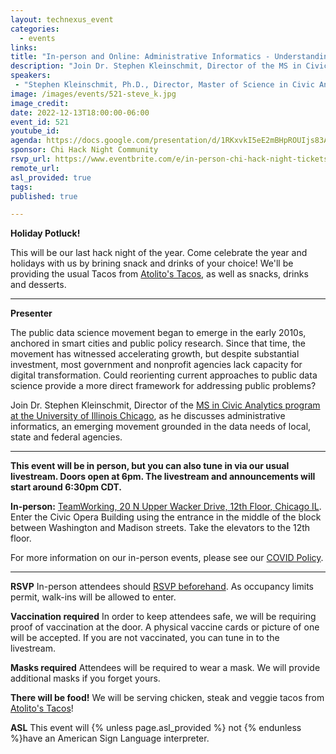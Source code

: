 ```yaml
---
layout: technexus_event
categories:
  - events
links: 
title: "In-person and Online: Administrative Informatics - Understanding the Data Needs of Public Agencies"
description: "Join Dr. Stephen Kleinschmit, Director of the MS in Civic Analytics program at the University of Illinois Chicago, as he discusses administrative informatics, an emerging movement grounded in the data needs of local, state and federal agencies. ALSO - this will be our last hack night of the year. Come celebrate the year and holidays with us by brining snack and drinks of your choice!"
speakers:
 - "Stephen Kleinschmit, Ph.D., Director, Master of Science in Civic Analytics at UIC" 
image: /images/events/521-steve_k.jpg
image_credit: 
date: 2022-12-13T18:00:00-06:00
event_id: 521
youtube_id: 
agenda: https://docs.google.com/presentation/d/1RKxvkI5eE2mBHpROUIjs83Aeh9-DnUATEUSDPDuCADc/edit#slide=id.g121c7120608_0_0
sponsor: Chi Hack Night Community
rsvp_url: https://www.eventbrite.com/e/in-person-chi-hack-night-tickets-207988107027
remote_url: 
asl_provided: true
tags:
published: true

---
```


**Holiday Potluck!** 

This will be our last hack night of the year. Come celebrate the year and holidays with us by brining snack and drinks of your choice! We'll be providing the usual Tacos from [Atolito's Tacos](https://atolito.com/restaurant/625/Atolito), as well as snacks, drinks and desserts.

---

**Presenter** 

The public data science movement began to emerge in the early 2010s, anchored in smart cities and public policy research. Since that time, the movement has witnessed accelerating growth, but despite substantial investment, most government and nonprofit agencies lack capacity for digital transformation. Could reorienting current approaches to public data science provide a more direct framework for addressing public problems?

Join Dr. Stephen Kleinschmit, Director of the [MS in Civic Analytics program at the University of Illinois Chicago](https://cuppa.uic.edu/academics/pa/pa-programs/master-of-science-in-civic-analytics/), as he discusses administrative informatics, an emerging movement grounded in the data needs of local, state and federal agencies.

---

**This event will be in person, but you can also tune in via our usual livestream. Doors open at 6pm. The livestream and announcements will start around 6:30pm CDT.**

**In-person:** <a href='https://www.google.com/maps/place/TechNexus+Venture+Collaborative/@41.8835673,-87.6394085,17z/data=!3m1!4b1!4m5!3m4!1s0x880e2d5be57f04c5:0xa87e47e177660090!8m2!3d41.8835673!4d-87.6372198'>TeamWorking, 20 N Upper Wacker Drive, 12th Floor, Chicago IL</a>. Enter the Civic Opera Building using the entrance in the middle of the block between Washington and Madison streets. Take the elevators to the 12th floor.

For more information on our in-person events, please see our [COVID Policy](/blog/2022/09/09/our-covid-19-policy.html). 

---

**RSVP** In-person attendees should [RSVP beforehand]({{page.rsvp_url}}). As occupancy limits permit, walk-ins will be allowed to enter.

**Vaccination required** In order to keep attendees safe, we will be requiring proof of vaccination at the door. A physical vaccine cards or picture of one will be accepted. If you are not vaccinated, you can tune in to the livestream.

**Masks required** Attendees will be required to wear a mask. We will provide additional masks if you forget yours.

**There will be food!** We will be serving chicken, steak and veggie tacos from [Atolito's Tacos](https://atolito.com/restaurant/625/Atolito)!

**ASL** This event will {% unless page.asl_provided %} not {% endunless %}have an American Sign Language interpreter.
